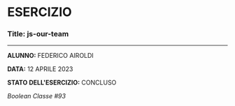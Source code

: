 # ESERCIZIO

### Title: js-our-team
---
**ALUNNO:** FEDERICO AIROLDI

**DATA:** 12 APRILE 2023

**STATO DELL'ESERCIZIO:** CONCLUSO

_Boolean Classe #93_